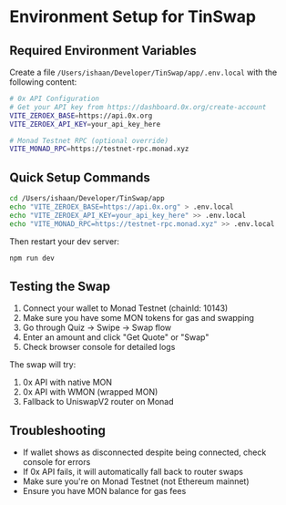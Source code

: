 # Environment Setup for TinSwap

## Required Environment Variables

Create a file `/Users/ishaan/Developer/TinSwap/app/.env.local` with the following content:

```bash
# 0x API Configuration
# Get your API key from https://dashboard.0x.org/create-account
VITE_ZEROEX_BASE=https://api.0x.org
VITE_ZEROEX_API_KEY=your_api_key_here

# Monad Testnet RPC (optional override)
VITE_MONAD_RPC=https://testnet-rpc.monad.xyz
```

## Quick Setup Commands

```bash
cd /Users/ishaan/Developer/TinSwap/app
echo "VITE_ZEROEX_BASE=https://api.0x.org" > .env.local
echo "VITE_ZEROEX_API_KEY=your_api_key_here" >> .env.local
echo "VITE_MONAD_RPC=https://testnet-rpc.monad.xyz" >> .env.local
```

Then restart your dev server:
```bash
npm run dev
```

## Testing the Swap

1. Connect your wallet to Monad Testnet (chainId: 10143)
2. Make sure you have some MON tokens for gas and swapping
3. Go through Quiz → Swipe → Swap flow
4. Enter an amount and click "Get Quote" or "Swap"
5. Check browser console for detailed logs

The swap will try:
1. 0x API with native MON
2. 0x API with WMON (wrapped MON)
3. Fallback to UniswapV2 router on Monad

## Troubleshooting

- If wallet shows as disconnected despite being connected, check console for errors
- If 0x API fails, it will automatically fall back to router swaps
- Make sure you're on Monad Testnet (not Ethereum mainnet)
- Ensure you have MON balance for gas fees

